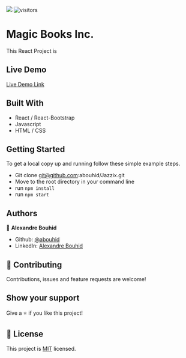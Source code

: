 ![](https://img.shields.io/badge/Microverse-blueviolet)
![visitors](https://visitor-badge.glitch.me/badge?page_id=abouhid/Jazzix)

# Magic Books Inc.

This React Project is

<!-- ![screenshot]() -->

## Live Demo

[Live Demo Link]()

## Built With

- React / React-Bootstrap
- Javascript
- HTML / CSS

## Getting Started

To get a local copy up and running follow these simple example steps.

- Git clone git@github.com:abouhid/Jazzix.git
- Move to the root directory in your command line
- run `npm install`
- run `npm start`

## Authors

👤 **Alexandre Bouhid**

- Github: [@abouhid](https://github.com/abouhid)
- LinkedIn: [Alexandre Bouhid](https://www.linkedin.com/in/alexandrebouhid/)

## 🤝 Contributing

Contributions, issues and feature requests are welcome!

## Show your support

Give a ⭐️ if you like this project!

## 📝 License

This project is [MIT](lic.url) licensed.
